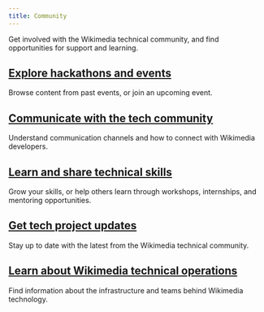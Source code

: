 ```yaml
---
title: Community
---
```


Get involved with the Wikimedia technical community, and find opportunities for support and learning.

## [Explore hackathons and events](events.md)

Browse content from past events, or join an upcoming event.

## [Communicate with the tech community](communicate.md)

Understand communication channels and how to connect with Wikimedia developers.

## [Learn and share technical skills](grow.md)

Grow your skills, or help others learn through workshops, internships, and mentoring opportunities.

## [Get tech project updates](updates.md)

Stay up to date with the latest from the Wikimedia technical community.

## [Learn about Wikimedia technical operations](tech-ops.md)

Find information about the infrastructure and teams behind Wikimedia technology.
